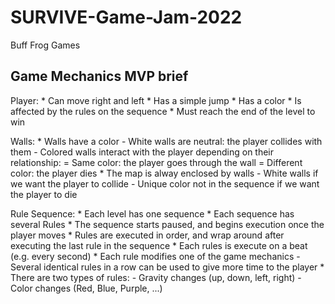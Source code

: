 # SURVIVE-Game-Jam-2022
Buff Frog Games

## Game Mechanics MVP brief
Player:
    * Can move right and left
    * Has a simple jump
    * Has a color
    * Is affected by the rules on the sequence
    * Must reach the end of the level to win

Walls:
    * Walls have a color
        - White walls are neutral: the player collides with them
        - Colored walls interact with the player depending on their relationship:
            = Same color: the player goes through the wall
            = Different color: the player dies
    * The map is alway enclosed by walls
        - White walls if we want the player to collide
        - Unique color not in the sequence if we want the player to die

Rule Sequence:
    * Each level has one sequence
    * Each sequence has several Rules
    * The sequence starts paused, and begins execution once the player moves
    * Rules are executed in order, and wrap around after executing the last rule in the sequence
    * Each rules is execute on a beat (e.g. every second)
    * Each rule modifies one of the game mechanics
        - Several identical rules in a row can be used to give more time to the player
    * There are two types of rules:
        - Gravity changes (up, down, left, right)
        - Color changes (Red, Blue, Purple, ...)
